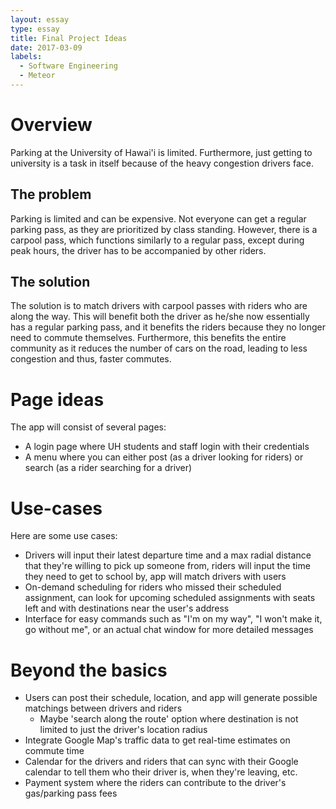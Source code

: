 ```yaml
---
layout: essay
type: essay
title: Final Project Ideas
date: 2017-03-09
labels:
  - Software Engineering
  - Meteor
---
```


# Overview
Parking at the University of Hawai'i is limited. Furthermore, just getting to university is a task in itself because of the heavy congestion drivers face.

## The problem
Parking is limited and can be expensive. Not everyone can get a regular parking pass, as they are prioritized by class standing. However, there is a carpool pass, which functions similarly to a regular pass, except during peak hours, the driver has to be accompanied by other riders.

## The solution
The solution is to match drivers with carpool passes with riders who are along the way. This will benefit both the driver as he/she now essentially has a regular parking pass, and it benefits the riders because they no longer need to commute themselves. Furthermore, this benefits the entire community as it reduces the number of cars on the road, leading to less congestion and thus, faster commutes.

# Page ideas
The app will consist of several pages:

* A login page where UH students and staff login with their credentials
* A menu where you can either post (as a driver looking for riders) or search (as a rider searching for a driver)

# Use-cases
Here are some use cases:

* Drivers will input their latest departure time and a max radial distance that they're willing to pick up someone from, riders will input the time they need to get to school by, app will match drivers with users
* On-demand scheduling for riders who missed their scheduled assignment, can look for upcoming scheduled assignments with seats left and with destinations near the user's address
* Interface for easy commands such as "I'm on my way", "I won't make it, go without me", or an actual chat window for more detailed messages

# Beyond the basics
* Users can post their schedule, location, and app will generate possible matchings between drivers and riders
    * Maybe 'search along the route' option where destination is not limited to just the driver's location radius
* Integrate Google Map's traffic data to get real-time estimates on commute time
* Calendar for the drivers and riders that can sync with their Google calendar to tell them who their driver is, when they're leaving, etc.
* Payment system where the riders can contribute to the driver's gas/parking pass fees
